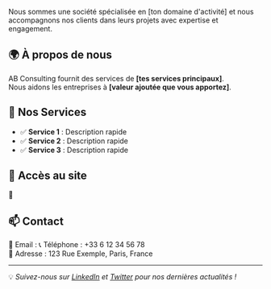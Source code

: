 
Nous sommes une société spécialisée en [ton domaine d'activité] et nous accompagnons nos clients dans leurs projets avec expertise et engagement.

## 🌍 À propos de nous
AB Consulting fournit des services de **[tes services principaux]**.  
Nous aidons les entreprises à **[valeur ajoutée que vous apportez]**.

## 📌 Nos Services
- ✅ **Service 1** : Description rapide  
- ✅ **Service 2** : Description rapide  
- ✅ **Service 3** : Description rapide  

## 🚀 Accès au site
🔗 []()  

## 📫 Contact
📧 Email : 
📞 Téléphone : +33 6 12 34 56 78  
📍 Adresse : 123 Rue Exemple, Paris, France  

---

💡 *Suivez-nous sur [LinkedIn](#) et [Twitter](#) pour nos dernières actualités !*
